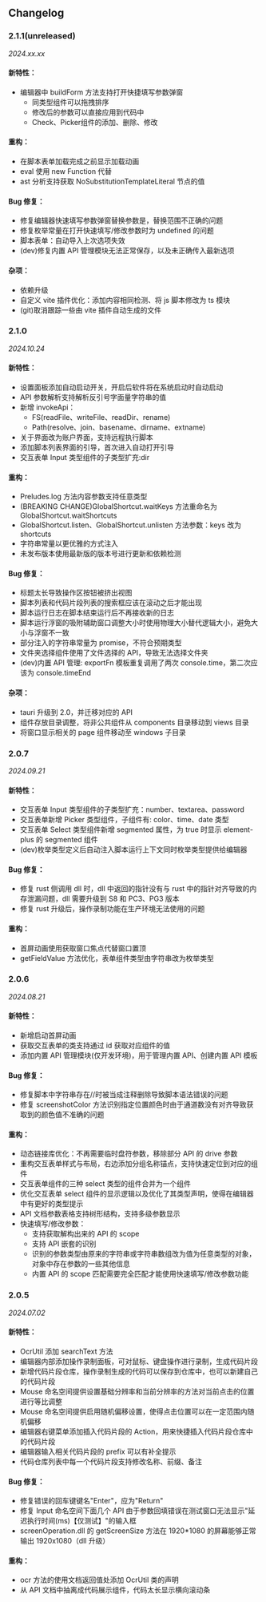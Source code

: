 ## Changelog

### 2.1.1(unreleased)

_2024.xx.xx_

#### 新特性：

- 编辑器中 buildForm 方法支持打开快捷填写参数弹窗
  - 同类型组件可以拖拽排序
  - 修改后的参数可以直接应用到代码中
  - Check、Picker组件的添加、删除、修改

#### 重构：

- 在脚本表单加载完成之前显示加载动画
- eval 使用 new Function 代替
- ast 分析支持获取 NoSubstitutionTemplateLiteral 节点的值

#### Bug 修复：

- 修复编辑器快速填写参数弹窗替换参数是，替换范围不正确的问题
- 修复枚举常量在打开快速填写/修改参数时为 undefined 的问题
- 脚本表单：自动导入上次选项失效
- (dev)修复内置 API 管理模块无法正常保存，以及未正确传入最新选项

#### 杂项：

- 依赖升级
- 自定义 vite 插件优化：添加内容相同检测、将 js 脚本修改为 ts 模块
- (git)取消跟踪一些由 vite 插件自动生成的文件

### 2.1.0

_2024.10.24_

#### 新特性：

- 设置面板添加自动启动开关，开启后软件将在系统启动时自动启动
- API 参数解析支持解析反引号字面量字符串的值
- 新增 invokeApi：
  - FS(readFile、writeFile、readDir、rename)
  - Path(resolve、join、basename、dirname、extname)
- 关于界面改为账户界面，支持远程执行脚本
- 添加脚本列表界面的引导，首次进入自动打开引导
- 交互表单 Input 类型组件的子类型扩充:dir

#### 重构：

- Preludes.log 方法内容参数支持任意类型
- (BREAKING CHANGE)GlobalShortcut.waitKeys 方法重命名为 GlobalShortcut.waitShortcuts
- GlobalShortcut.listen、GlobalShortcut.unlisten 方法参数：keys 改为 shortcuts
- 字符串常量以更优雅的方式注入
- 未发布版本使用最新版的版本号进行更新和依赖检测

#### Bug 修复：

- 标题太长导致操作区按钮被挤出视图
- 脚本列表和代码片段列表的搜索框应该在滚动之后才能出现
- 脚本运行日志在脚本结束运行后不再接收新的日志
- 脚本运行浮窗的吸附辅助窗口调整大小时使用物理大小替代逻辑大小，避免大小与浮窗不一致
- 部分注入的字符串常量为 promise，不符合预期类型
- 文件夹选择组件使用了文件选择的 API，导致无法选择文件夹
- (dev)内置 API 管理: exportFn 模板重复调用了两次 console.time，第二次应该为 console.timeEnd

#### 杂项：

- tauri 升级到 2.0，并迁移对应的 API
- 组件存放目录调整，将非公共组件从 components 目录移动到 views 目录
- 将窗口显示相关的 page 组件移动至 windows 子目录

### 2.0.7

_2024.09.21_

#### 新特性：

- 交互表单 Input 类型组件的子类型扩充：number、textarea、password
- 交互表单新增 Picker 类型组件，子组件有: color、time、date 类型
- 交互表单 Select 类型组件新增 segmented 属性，为 true 时显示 element-plus 的 segmented 组件
- (dev)枚举类型定义后自动注入脚本运行上下文同时枚举类型提供给编辑器

#### Bug 修复：

- 修复 rust 侧调用 dll 时，dll 中返回的指针没有与 rust 中的指针对齐导致的内存泄漏问题，dll 需要升级到 S8 和 PC3、PG3 版本
- 修复 rust 升级后，操作录制功能在生产环境无法使用的问题

#### 重构：

- 首屏动画使用获取窗口焦点代替窗口置顶
- getFieldValue 方法优化，表单组件类型由字符串改为枚举类型

### 2.0.6

_2024.08.21_

#### 新特性：

- 新增启动首屏动画
- 获取交互表单的类支持通过 id 获取对应组件的值
- 添加内置 API 管理模块(仅开发环境)，用于管理内置 API、创建内置 API 模板

#### Bug 修复：

- 修复脚本中字符串存在//时被当成注释删除导致脚本语法错误的问题
- 修复 screenshotColor 方法识别指定位置颜色时由于通道数没有对齐导致获取到的颜色值不准确的问题

#### 重构：

- 动态链接库优化：不再需要临时盘符参数，移除部分 API 的 drive 参数
- 重构交互表单样式与布局，右边添加分组名称锚点，支持快速定位到对应的组件
- 交互表单组件的三种 select 类型的组件合并为一个组件
- 优化交互表单 select 组件的显示逻辑以及优化了其类型声明，使得在编辑器中有更好的类型提示
- API 文档参数表格支持树形结构，支持多级参数显示
- 快速填写/修改参数：
  - 支持获取解构出来的 API 的 scope
  - 支持 API 嵌套的识别
  - 识别的参数类型由原来的字符串或字符串数组改为值为任意类型的对象，对象中存在参数的一些其他信息
  - 内置 API 的 scope 匹配需要完全匹配才能使用快速填写/修改参数功能

### 2.0.5

_2024.07.02_

#### 新特性：

- OcrUtil 添加 searchText 方法
- 编辑器内部添加操作录制面板，可对鼠标、键盘操作进行录制，生成代码片段
- 新增代码片段仓库，操作录制生成的代码可以保存到仓库中，也可以新建自己的代码片段
- Mouse 命名空间提供设置基础分辨率和当前分辨率的方法对当前点击的位置进行等比调整
- Mouse 命名空间提供启用随机偏移设置，使得点击位置可以在一定范围内随机偏移
- 编辑器右键菜单添加插入代码片段的 Action，用来快捷插入代码片段仓库中的代码片段
- 编辑器输入相关代码片段的 prefix 可以有补全提示
- 代码仓库列表中每一个代码片段支持修改名称、前缀、备注

#### Bug 修复：

- 修复错误的回车键键名"Enter"，应为"Return"
- 修复 Input 命名空间下面几个 API 由于参数回填错误在测试窗口无法显示"延迟执行时间(ms)【仅测试】"的输入框
- screenOperation.dll 的 getScreenSize 方法在 1920\*1080 的屏幕能够正常输出 1920x1080（dll 升级）

#### 重构：

- ocr 方法的使用文档返回值处添加 OcrUtil 类的声明
- 从 API 文档中抽离成代码展示组件，代码太长显示横向滚动条
